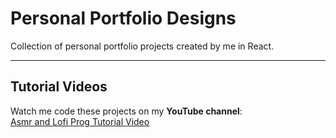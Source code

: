 # Personal Portfolio Designs

Collection of personal portfolio projects created by me in React.  

---

## Tutorial Videos

Watch me code these projects on my **YouTube channel**:  
[Asmr and Lofi Prog Tutorial Video](https://www.youtube.com/watch?v=bQOKRfPAzG0&feature=youtu.be)  

